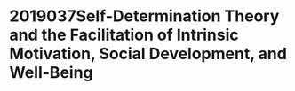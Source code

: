 # 2019037Self-Determination Theory and the Facilitation of Intrinsic Motivation, Social Development, and Well-Being


